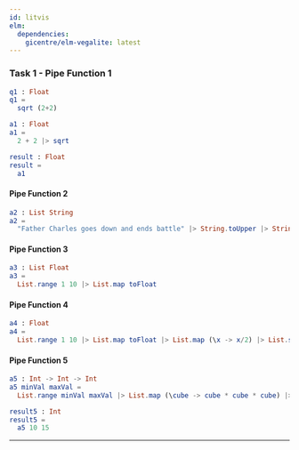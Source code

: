 ```yaml
---
id: litvis
elm:
  dependencies:
    gicentre/elm-vegalite: latest
---
```


### Task 1 - Pipe Function 1

```elm {l}
q1 : Float
q1 =
  sqrt (2+2)
```

```elm {l}
a1 : Float
a1 =
  2 + 2 |> sqrt
```

```elm {l=hidden, raw}
result : Float
result =
  a1
```

#### Pipe Function 2

```elm {l, raw}
a2 : List String
a2 =
  "Father Charles goes down and ends battle" |> String.toUpper |> String.words |> List.reverse
```

#### Pipe Function 3

```elm {l, raw}
a3 : List Float
a3 =
  List.range 1 10 |> List.map toFloat
```

#### Pipe Function 4

```elm {l, raw}
a4 : Float
a4 =
  List.range 1 10 |> List.map toFloat |> List.map (\x -> x/2) |> List.sum
```

#### Pipe Function 5

```elm {l, raw}
a5 : Int -> Int -> Int
a5 minVal maxVal =
  List.range minVal maxVal |> List.map (\cube -> cube * cube * cube) |> List.sum

result5 : Int
result5 =
  a5 10 15
```

---

